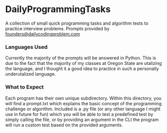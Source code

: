 # DailyProgrammingTasks
A collection of small quick programming tasks and algorithm tests to practice interview problems. Prompts provided by founders@dailycodingproblem.com

### Languages Used
Currently the majority of the prompts will be answered in Python. This is due to the fact that the majority of my classes at Oregon State are utalizing the language, and I thought it a good idea to practice in such a personally underutalized language.

### What to Expect
Each program has their own unique subdirectory. Within this directory, you will find a prompt.txt which explains the basic concept of the programming challenge or algorithm. Included is a <prompt>.py file (or any other language I might use in future for fun) which you will be able to test a predefined test by simply calling the file, or by providing an argument in the CLI the program will run a custom test based on the provided arguments.
